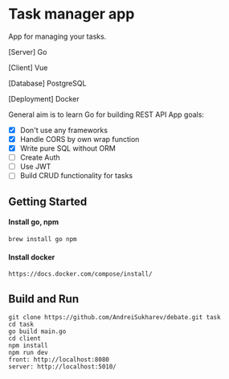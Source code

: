 # Task manager app
App for managing your tasks.

[Server] Go

[Client] Vue

[Database] PostgreSQL

[Deployment] Docker

General aim is to learn Go for building REST API
App goals:
- [x] Don't use any frameworks 
- [x] Handle CORS by own wrap function 
- [x] Write pure SQL without ORM
- [ ] Create Auth
- [ ] Use JWT
- [ ] Build CRUD functionality for tasks

## Getting Started

#### Install go, npm
```
brew install go npm
```

#### Install docker

```
https://docs.docker.com/compose/install/
```

## Build and Run

```
git clone https://github.com/AndreiSukharev/debate.git task
cd task
go build main.go
cd client
npm install
npm run dev
front: http://localhost:8080
server: http://localhost:5010/ 
```
